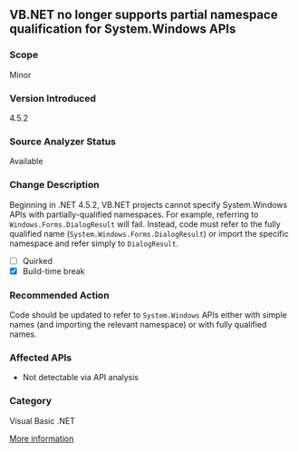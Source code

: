 ## VB.NET no longer supports partial namespace qualification for System.Windows APIs

### Scope
Minor

### Version Introduced
4.5.2

### Source Analyzer Status
Available

### Change Description
Beginning in .NET 4.5.2, VB.NET projects cannot specify System.Windows APIs with partially-qualified namespaces. For example, referring to `Windows.Forms.DialogResult` will fail. Instead, code must refer to the fully qualified name (`System.Windows.Forms.DialogResult`) or import the specific namespace and refer simply to `DialogResult`.

- [ ] Quirked
- [x] Build-time break

### Recommended Action
Code should be updated to refer to `System.Windows` APIs either with simple names (and importing the relevant namespace) or with fully qualified names.

### Affected APIs
* Not detectable via API analysis

### Category
Visual Basic .NET

[More information](http://stackoverflow.com/questions/23573659/forms-is-not-a-member-of-windows)

<!-- breaking change id: 127 -->
